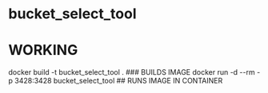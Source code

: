 # bucket_select_tool

# WORKING

docker build -t bucket_select_tool . ### BUILDS IMAGE
docker run -d --rm -p 3428:3428 bucket_select_tool ## RUNS IMAGE IN CONTAINER
